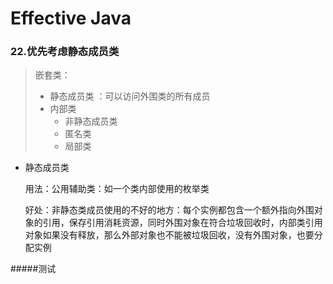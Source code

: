# Effective Java

### 22.优先考虑静态成员类

> 嵌套类：
>
> - 静态成员类 ：可以访问外围类的所有成员
> - 内部类
>   - 非静态成员类
>   - 匿名类
>   - 局部类

- 静态成员类

  用法：公用辅助类：如一个类内部使用的枚举类

  好处：非静态类成员使用的不好的地方：每个实例都包含一个额外指向外围对象的引用，保存引用消耗资源，同时外围对象在符合垃圾回收时，内部类引用对象如果没有释放，那么外部对象也不能被垃圾回收，没有外围对象，也要分配实例




#####测试

